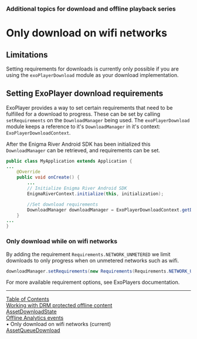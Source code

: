 ### Additional topics for download and offline playback series
# Only download on wifi networks
## Limitations
Setting requirements for downloads is currently only possible if you are using the
`exoPlayerDownload` module as your download implementation.

## Setting ExoPlayer download requirements
ExoPlayer provides a way to set certain requirements that need to be fulfilled for a download
to progress. These can be set by calling `setRequirements` on the `DownloadManager` being used.
The `exoPlayerDownload` module keeps a reference to it's `DownloadManager` in it's context:
`ExoPlayerDownloadContext`.

After the Enigma River Android SDK has been initialized this `DownloadManager` can be retrieved,
and requirements can be set.
```java
public class MyApplication extends Application {
...
    @Override
    public void onCreate() {
        ...
        // Initialize Enigma River Android SDK
        EnigmaRiverContext.initialize(this, initialization);

        //Set download requirements
        DownloadManager downloadManager = ExoPlayerDownloadContext.getDownloadManager();
    }
...
}
```

### Only download while on wifi networks
By adding the requirement `Requirements.NETWORK_UNMETERED` we limit downloads to only progress when
on unmetered networks such as wifi.
```java
downloadManager.setRequirements(new Requirements(Requirements.NETWORK_UNMETERED));
```

For more available requirement options, see ExoPlayers documentation.


___
[Table of Contents](../index.md)<br/>
[Working with DRM protected offline content](download_drm_management.md)<br/>
[AssetDownloadState](asset_download_state.md)<br/>
[Offline Analytics events](offline_analytics.md)<br/>
&bull; Only download on wifi networks (current)<br/>
[AssetQueueDownload](asset_queue_download.md)<br/>
